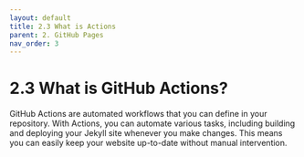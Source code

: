 ```yaml
---
layout: default
title: 2.3 What is Actions
parent: 2. GitHub Pages
nav_order: 3
---
```


# 2.3 What is GitHub Actions?

GitHub Actions are automated workflows that you can define in your repository. With Actions, you can automate various tasks, including building and deploying your Jekyll site whenever you make changes. This means you can easily keep your website up-to-date without manual intervention.